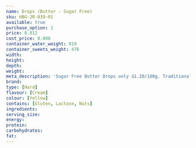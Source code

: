 ```yaml
---
name: Drops (Butter - Sugar Free)
sku: HBG-JR-039-01
available: true
purchase_option: 1
price: 0.012
cost_price: 0.008
container_water_weight: 919
container_sweets_weight: 476
width: 
height: 
depth: 
weight: 
meta_description: 'Sugar Free Butter Drops only ú1.20/100g. Traditional sweets and more at Humbugs Confectionery Store. Specialists in satisfying your sweet tooth!'
brand: 
type: [Hard]
flavour: [Cream]
colour: [Yellow]
contains: [Gluten, Lactose, Nuts]
ingredients: 
serving_size: 
energy: 
protein: 
carbohydrates: 
fat: 
---
```

